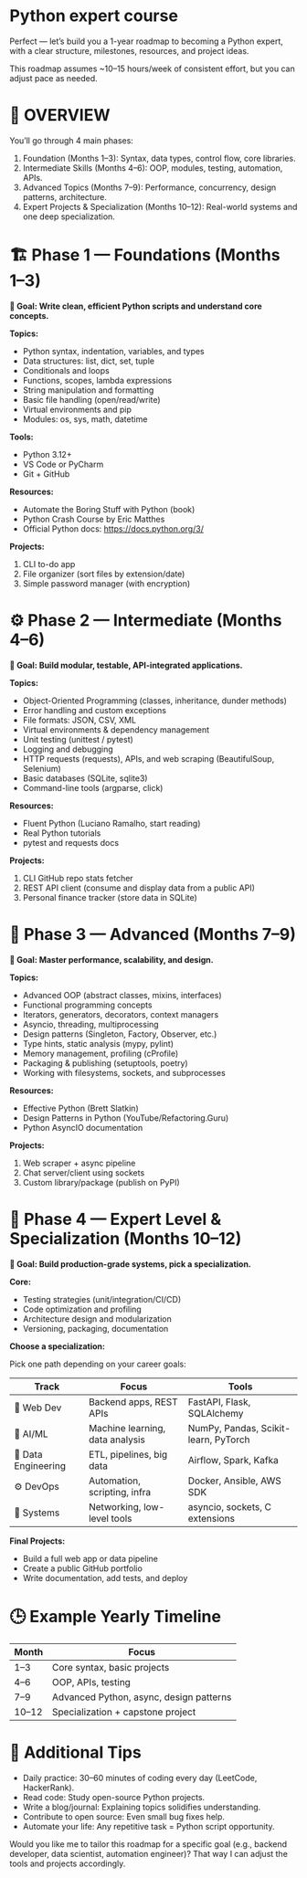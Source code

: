 # Python expert course

Perfect — let’s build you a 1-year roadmap to becoming a Python expert, with a clear structure, milestones, resources, and project ideas.

This roadmap assumes ~10–15 hours/week of consistent effort, but you can adjust pace as needed.

# **🧭 OVERVIEW**

You’ll go through 4 main phases:

1. Foundation (Months 1–3): Syntax, data types, control flow, core libraries.
2. Intermediate Skills (Months 4–6): OOP, modules, testing, automation, APIs.
3. Advanced Topics (Months 7–9): Performance, concurrency, design patterns, architecture.
4. Expert Projects & Specialization (Months 10–12): Real-world systems and one deep specialization.

# **🏗️ Phase 1 — Foundations (Months 1–3)**

**🎯 Goal: Write clean, efficient Python scripts and understand core concepts.**

**Topics:**

- Python syntax, indentation, variables, and types
- Data structures: list, dict, set, tuple
- Conditionals and loops
- Functions, scopes, lambda expressions
- String manipulation and formatting
- Basic file handling (open/read/write)
- Virtual environments and pip
- Modules: os, sys, math, datetime

**Tools:**

- Python 3.12+
- VS Code or PyCharm
- Git + GitHub

**Resources:**

- Automate the Boring Stuff with Python (book)
- Python Crash Course by Eric Matthes
- Official Python docs: https://docs.python.org/3/

**Projects:**

1. CLI to-do app
2. File organizer (sort files by extension/date)
3. Simple password manager (with encryption)

# **⚙️ Phase 2 — Intermediate (Months 4–6)**

**🎯 Goal: Build modular, testable, API-integrated applications.**

**Topics:**

- Object-Oriented Programming (classes, inheritance, dunder methods)
- Error handling and custom exceptions
- File formats: JSON, CSV, XML
- Virtual environments & dependency management
- Unit testing (unittest / pytest)
- Logging and debugging
- HTTP requests (requests), APIs, and web scraping (BeautifulSoup, Selenium)
- Basic databases (SQLite, sqlite3)
- Command-line tools (argparse, click)

**Resources:**

- Fluent Python (Luciano Ramalho, start reading)
- Real Python tutorials
- pytest and requests docs

**Projects:**

1. CLI GitHub repo stats fetcher
2. REST API client (consume and display data from a public API)
3. Personal finance tracker (store data in SQLite)

# **🚀 Phase 3 — Advanced (Months 7–9)**

**🎯 Goal: Master performance, scalability, and design.**

**Topics:**

- Advanced OOP (abstract classes, mixins, interfaces)
- Functional programming concepts
- Iterators, generators, decorators, context managers
- Asyncio, threading, multiprocessing
- Design patterns (Singleton, Factory, Observer, etc.)
- Type hints, static analysis (mypy, pylint)
- Memory management, profiling (cProfile)
- Packaging & publishing (setuptools, poetry)
- Working with filesystems, sockets, and subprocesses

**Resources:**

- Effective Python (Brett Slatkin)
- Design Patterns in Python (YouTube/Refactoring.Guru)
- Python AsyncIO documentation

**Projects:**

1. Web scraper + async pipeline
2. Chat server/client using sockets
3. Custom library/package (publish on PyPI)

# **🧠 Phase 4 — Expert Level & Specialization (Months 10–12)**

**🎯 Goal: Build production-grade systems, pick a specialization.**

**Core:**

- Testing strategies (unit/integration/CI/CD)
- Code optimization and profiling
- Architecture design and modularization
- Versioning, packaging, documentation

**Choose a specialization:**

Pick one path depending on your career goals:

| **Track** | **Focus** | **Tools** |
| --- | --- | --- |
| 🧩 Web Dev | Backend apps, REST APIs | FastAPI, Flask, SQLAlchemy |
| 🤖 AI/ML | Machine learning, data analysis | NumPy, Pandas, Scikit-learn, PyTorch |
| 💾 Data Engineering | ETL, pipelines, big data | Airflow, Spark, Kafka |
| ⚙️ DevOps | Automation, scripting, infra | Docker, Ansible, AWS SDK |
| 🧬 Systems | Networking, low-level tools | asyncio, sockets, C extensions |

**Final Projects:**

- Build a full web app or data pipeline
- Create a public GitHub portfolio
- Write documentation, add tests, and deploy

# **🕒 Example Yearly Timeline**

| **Month** | **Focus** |
| --- | --- |
| 1–3 | Core syntax, basic projects |
| 4–6 | OOP, APIs, testing |
| 7–9 | Advanced Python, async, design patterns |
| 10–12 | Specialization + capstone project |

# **🧩 Additional Tips**

- Daily practice: 30–60 minutes of coding every day (LeetCode, HackerRank).
- Read code: Study open-source Python projects.
- Write a blog/journal: Explaining topics solidifies understanding.
- Contribute to open source: Even small bug fixes help.
- Automate your life: Any repetitive task = Python script opportunity.

Would you like me to tailor this roadmap for a specific goal (e.g., backend developer, data scientist, automation engineer)? That way I can adjust the tools and projects accordingly.